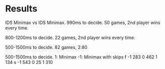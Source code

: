# Results


IDS Minimax vs IDS Minimax.
990ms to decide.
50 games, 2nd player wins every time.

800-1200ms to decide.
22 games, 2nd player wins every time.

500-1500ms to decide.
82 games, 2:80



500-1500ms to decide.
1: Minimax
-1: Minimax with skips
f  -1    283
    0    462
    1    134
s  -1    543
    0     25
    1    310




